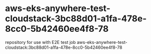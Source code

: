 # aws-eks-anywhere-test-cloudstack-3bc88d01-a1fa-478e-8cc0-5b42460ee4f8-78
repository for use with E2E test job aws-eks-anywhere-test-cloudstack:3bc88d01-a1fa-478e-8cc0-5b42460ee4f8-78
